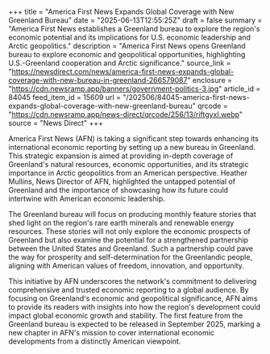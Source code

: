 +++
title = "America First News Expands Global Coverage with New Greenland Bureau"
date = "2025-06-13T12:55:25Z"
draft = false
summary = "America First News establishes a Greenland bureau to explore the region's economic potential and its implications for U.S. economic leadership and Arctic geopolitics."
description = "America First News opens Greenland bureau to explore economic and geopolitical opportunities, highlighting U.S.-Greenland cooperation and Arctic significance."
source_link = "https://newsdirect.com/news/america-first-news-expands-global-coverage-with-new-bureau-in-greenland-266579087"
enclosure = "https://cdn.newsramp.app/banners/government-politics-3.jpg"
article_id = 84045
feed_item_id = 15609
url = "/202506/84045-america-first-news-expands-global-coverage-with-new-greenland-bureau"
qrcode = "https://cdn.newsramp.app/news-direct/qrcode/256/13/riftgyxI.webp"
source = "News Direct"
+++

<p>America First News (AFN) is taking a significant step towards enhancing its international economic reporting by setting up a new bureau in Greenland. This strategic expansion is aimed at providing in-depth coverage of Greenland's natural resources, economic opportunities, and its strategic importance in Arctic geopolitics from an American perspective. Heather Mullins, News Director of AFN, highlighted the untapped potential of Greenland and the importance of showcasing how its future could intertwine with American economic leadership.</p><p>The Greenland bureau will focus on producing monthly feature stories that shed light on the region's rare earth minerals and renewable energy resources. These stories will not only explore the economic prospects of Greenland but also examine the potential for a strengthened partnership between the United States and Greenland. Such a partnership could pave the way for prosperity and self-determination for the Greenlandic people, aligning with American values of freedom, innovation, and opportunity.</p><p>This initiative by AFN underscores the network's commitment to delivering comprehensive and trusted economic reporting to a global audience. By focusing on Greenland's economic and geopolitical significance, AFN aims to provide its readers with insights into how the region's development could impact global economic growth and stability. The first feature from the Greenland bureau is expected to be released in September 2025, marking a new chapter in AFN's mission to cover international economic developments from a distinctly American viewpoint.</p>